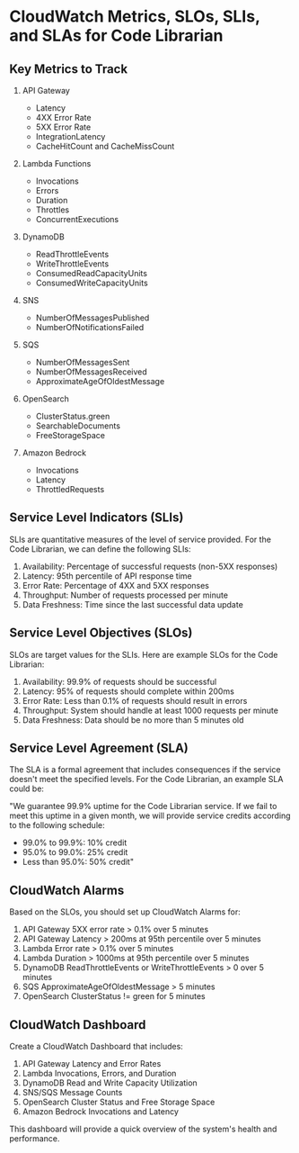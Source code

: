 # CloudWatch Metrics, SLOs, SLIs, and SLAs for Code Librarian

## Key Metrics to Track

1. API Gateway
   - Latency
   - 4XX Error Rate
   - 5XX Error Rate
   - IntegrationLatency
   - CacheHitCount and CacheMissCount

2. Lambda Functions
   - Invocations
   - Errors
   - Duration
   - Throttles
   - ConcurrentExecutions

3. DynamoDB
   - ReadThrottleEvents
   - WriteThrottleEvents
   - ConsumedReadCapacityUnits
   - ConsumedWriteCapacityUnits

4. SNS
   - NumberOfMessagesPublished
   - NumberOfNotificationsFailed

5. SQS
   - NumberOfMessagesSent
   - NumberOfMessagesReceived
   - ApproximateAgeOfOldestMessage

6. OpenSearch
   - ClusterStatus.green
   - SearchableDocuments
   - FreeStorageSpace

7. Amazon Bedrock
   - Invocations
   - Latency
   - ThrottledRequests

## Service Level Indicators (SLIs)

SLIs are quantitative measures of the level of service provided. For the Code Librarian, we can define the following SLIs:

1. Availability: Percentage of successful requests (non-5XX responses)
2. Latency: 95th percentile of API response time
3. Error Rate: Percentage of 4XX and 5XX responses
4. Throughput: Number of requests processed per minute
5. Data Freshness: Time since the last successful data update

## Service Level Objectives (SLOs)

SLOs are target values for the SLIs. Here are example SLOs for the Code Librarian:

1. Availability: 99.9% of requests should be successful
2. Latency: 95% of requests should complete within 200ms
3. Error Rate: Less than 0.1% of requests should result in errors
4. Throughput: System should handle at least 1000 requests per minute
5. Data Freshness: Data should be no more than 5 minutes old

## Service Level Agreement (SLA)

The SLA is a formal agreement that includes consequences if the service doesn't meet the specified levels. For the Code Librarian, an example SLA could be:

"We guarantee 99.9% uptime for the Code Librarian service. If we fail to meet this uptime in a given month, we will provide service credits according to the following schedule:
- 99.0% to 99.9%: 10% credit
- 95.0% to 99.0%: 25% credit
- Less than 95.0%: 50% credit"

## CloudWatch Alarms

Based on the SLOs, you should set up CloudWatch Alarms for:

1. API Gateway 5XX error rate > 0.1% over 5 minutes
2. API Gateway Latency > 200ms at 95th percentile over 5 minutes
3. Lambda Error rate > 0.1% over 5 minutes
4. Lambda Duration > 1000ms at 95th percentile over 5 minutes
5. DynamoDB ReadThrottleEvents or WriteThrottleEvents > 0 over 5 minutes
6. SQS ApproximateAgeOfOldestMessage > 5 minutes
7. OpenSearch ClusterStatus != green for 5 minutes

## CloudWatch Dashboard

Create a CloudWatch Dashboard that includes:

1. API Gateway Latency and Error Rates
2. Lambda Invocations, Errors, and Duration
3. DynamoDB Read and Write Capacity Utilization
4. SNS/SQS Message Counts
5. OpenSearch Cluster Status and Free Storage Space
6. Amazon Bedrock Invocations and Latency

This dashboard will provide a quick overview of the system's health and performance.
